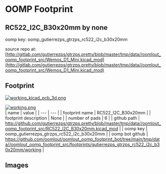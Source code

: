 # OOMP Footprint  
## RC522_I2C_B30x20mm  by none  
  
oomp key: oomp_gutierrezps_gtrzps_rc522_i2c_b30x20mm  
  
source repo at: [http://gitlab.com/gutierrezps/gtrzps.pretty/blob/master/tmp/data//oomlout_oomp_footprint_src/Wemos_D1_Mini.kicad_mod](http://gitlab.com/gutierrezps/gtrzps.pretty/blob/master/tmp/data//oomlout_oomp_footprint_src/Wemos_D1_Mini.kicad_mod)  
## Footprint  
  
[![working_kicad_pcb_3d.png](working_kicad_pcb_3d_600.png)](working_kicad_pcb_3d.png)  
  
[![working.png](working_600.png)](working.png)  
| name | value | 
| --- | --- | 
| footprint name | RC522_I2C_B30x20mm | 
| footprint description | None | 
| number of pads | 6 | 
| github path | http://github.com/gutierrezps/gtrzps.pretty/blob/master/tmp/data//oomlout_oomp_footprint_src/RC522_I2C_B30x20mm.kicad_mod | 
| oomp key | oomp_gutierrezps_gtrzps_rc522_i2c_b30x20mm | 
| oomp bot github | https://github.com/oomlout/oomlout_oomp_footprint_bot/tree/main/tmp/data//oomlout_oomp_footprint_src/footprints/gutierrezps_gtrzps_rc522_i2c_b30x20mm/working | 
## Images  
